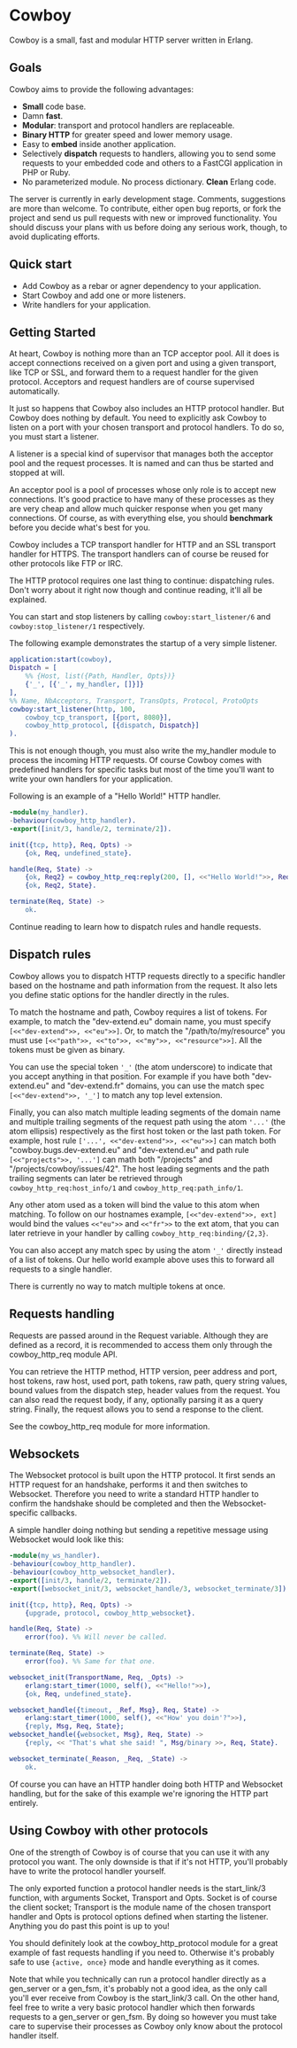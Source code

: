 Cowboy
======

Cowboy is a small, fast and modular HTTP server written in Erlang.

Goals
-----

Cowboy aims to provide the following advantages:

* **Small** code base.
* Damn **fast**.
* **Modular**: transport and protocol handlers are replaceable.
* **Binary HTTP** for greater speed and lower memory usage.
* Easy to **embed** inside another application.
* Selectively **dispatch** requests to handlers, allowing you to send some
  requests to your embedded code and others to a FastCGI application in
  PHP or Ruby.
* No parameterized module. No process dictionary. **Clean** Erlang code.

The server is currently in early development stage. Comments, suggestions are
more than welcome. To contribute, either open bug reports, or fork the project
and send us pull requests with new or improved functionality. You should
discuss your plans with us before doing any serious work, though, to avoid
duplicating efforts.

Quick start
-----------

* Add Cowboy as a rebar or agner dependency to your application.
* Start Cowboy and add one or more listeners.
* Write handlers for your application.

Getting Started
---------------

At heart, Cowboy is nothing more than an TCP acceptor pool. All it does is
accept connections received on a given port and using a given transport,
like TCP or SSL, and forward them to a request handler for the given
protocol. Acceptors and request handlers are of course supervised
automatically.

It just so happens that Cowboy also includes an HTTP protocol handler.
But Cowboy does nothing by default. You need to explicitly ask Cowboy
to listen on a port with your chosen transport and protocol handlers.
To do so, you must start a listener.

A listener is a special kind of supervisor that manages both the
acceptor pool and the request processes. It is named and can thus be
started and stopped at will.

An acceptor pool is a pool of processes whose only role is to accept
new connections. It's good practice to have many of these processes
as they are very cheap and allow much quicker response when you get
many connections. Of course, as with everything else, you should
**benchmark** before you decide what's best for you.

Cowboy includes a TCP transport handler for HTTP and an SSL transport
handler for HTTPS. The transport handlers can of course be reused for
other protocols like FTP or IRC.

The HTTP protocol requires one last thing to continue: dispatching rules.
Don't worry about it right now though and continue reading, it'll all
be explained.

You can start and stop listeners by calling `cowboy:start_listener/6` and
`cowboy:stop_listener/1` respectively.

The following example demonstrates the startup of a very simple listener.

``` erlang
application:start(cowboy),
Dispatch = [
    %% {Host, list({Path, Handler, Opts})}
    {'_', [{'_', my_handler, []}]}
],
%% Name, NbAcceptors, Transport, TransOpts, Protocol, ProtoOpts
cowboy:start_listener(http, 100,
    cowboy_tcp_transport, [{port, 8080}],
    cowboy_http_protocol, [{dispatch, Dispatch}]
).
```

This is not enough though, you must also write the my_handler module
to process the incoming HTTP requests. Of course Cowboy comes with
predefined handlers for specific tasks but most of the time you'll
want to write your own handlers for your application.

Following is an example of a "Hello World!" HTTP handler.

``` erlang
-module(my_handler).
-behaviour(cowboy_http_handler).
-export([init/3, handle/2, terminate/2]).

init({tcp, http}, Req, Opts) ->
    {ok, Req, undefined_state}.

handle(Req, State) ->
    {ok, Req2} = cowboy_http_req:reply(200, [], <<"Hello World!">>, Req),
    {ok, Req2, State}.

terminate(Req, State) ->
    ok.
```

Continue reading to learn how to dispatch rules and handle requests.

Dispatch rules
--------------

Cowboy allows you to dispatch HTTP requests directly to a specific handler
based on the hostname and path information from the request. It also lets
you define static options for the handler directly in the rules.

To match the hostname and path, Cowboy requires a list of tokens. For
example, to match the "dev-extend.eu" domain name, you must specify
`[<<"dev-extend">>, <<"eu">>]`. Or, to match the "/path/to/my/resource"
you must use `[<<"path">>, <<"to">>, <<"my">>, <<"resource">>]`. All the
tokens must be given as binary.

You can use the special token `'_'` (the atom underscore) to indicate that
you accept anything in that position. For example if you have both
"dev-extend.eu" and "dev-extend.fr" domains, you can use the match spec
`[<<"dev-extend">>, '_']` to match any top level extension.

Finally, you can also match multiple leading segments of the domain name and
multiple trailing segments of the request path using the atom `'...'` (the atom
ellipsis) respectively as the first host token or the last path token. For
example, host rule `['...', <<"dev-extend">>, <<"eu">>]` can match both
"cowboy.bugs.dev-extend.eu" and "dev-extend.eu" and path rule
`[<<"projects">>, '...']` can math both "/projects" and
"/projects/cowboy/issues/42". The host leading segments and the path trailing
segments can later be retrieved through `cowboy_http_req:host_info/1` and
`cowboy_http_req:path_info/1`.

Any other atom used as a token will bind the value to this atom when
matching. To follow on our hostnames example, `[<<"dev-extend">>, ext]`
would bind the values `<<"eu">>` and `<<"fr">>` to the ext atom, that you
can later retrieve in your handler by calling `cowboy_http_req:binding/{2,3}`.

You can also accept any match spec by using the atom `'_'` directly instead of
a list of tokens. Our hello world example above uses this to forward all
requests to a single handler.

There is currently no way to match multiple tokens at once.

Requests handling
-----------------

Requests are passed around in the Request variable. Although they are
defined as a record, it is recommended to access them only through the
cowboy_http_req module API.

You can retrieve the HTTP method, HTTP version, peer address and port,
host tokens, raw host, used port, path tokens, raw path, query string
values, bound values from the dispatch step, header values from the
request. You can also read the request body, if any, optionally parsing
it as a query string. Finally, the request allows you to send a response
to the client.

See the cowboy_http_req module for more information.

Websockets
----------

The Websocket protocol is built upon the HTTP protocol. It first sends
an HTTP request for an handshake, performs it and then switches
to Websocket. Therefore you need to write a standard HTTP handler to
confirm the handshake should be completed and then the Websocket-specific
callbacks.

A simple handler doing nothing but sending a repetitive message using
Websocket would look like this:

``` erlang
-module(my_ws_handler).
-behaviour(cowboy_http_handler).
-behaviour(cowboy_http_websocket_handler).
-export([init/3, handle/2, terminate/2]).
-export([websocket_init/3, websocket_handle/3, websocket_terminate/3]).

init({tcp, http}, Req, Opts) ->
    {upgrade, protocol, cowboy_http_websocket}.

handle(Req, State) ->
    error(foo). %% Will never be called.

terminate(Req, State) ->
    error(foo). %% Same for that one.

websocket_init(TransportName, Req, _Opts) ->
    erlang:start_timer(1000, self(), <<"Hello!">>),
    {ok, Req, undefined_state}.

websocket_handle({timeout, _Ref, Msg}, Req, State) ->
    erlang:start_timer(1000, self(), <<"How' you doin'?">>),
    {reply, Msg, Req, State};
websocket_handle({websocket, Msg}, Req, State) ->
    {reply, << "That's what she said! ", Msg/binary >>, Req, State}.

websocket_terminate(_Reason, _Req, _State) ->
    ok.
```

Of course you can have an HTTP handler doing both HTTP and Websocket
handling, but for the sake of this example we're ignoring the HTTP
part entirely.

Using Cowboy with other protocols
---------------------------------

One of the strength of Cowboy is of course that you can use it with any
protocol you want. The only downside is that if it's not HTTP, you'll
probably have to write the protocol handler yourself.

The only exported function a protocol handler needs is the start_link/3
function, with arguments Socket, Transport and Opts. Socket is of course
the client socket; Transport is the module name of the chosen transport
handler and Opts is protocol options defined when starting the listener.
Anything you do past this point is up to you!

You should definitely look at the cowboy_http_protocol module for a great
example of fast requests handling if you need to. Otherwise it's probably
safe to use `{active, once}` mode and handle everything as it comes.

Note that while you technically can run a protocol handler directly as a
gen_server or a gen_fsm, it's probably not a good idea, as the only call
you'll ever receive from Cowboy is the start_link/3 call. On the other
hand, feel free to write a very basic protocol handler which then forwards
requests to a gen_server or gen_fsm. By doing so however you must take
care to supervise their processes as Cowboy only know about the protocol
handler itself.
